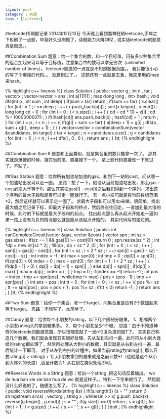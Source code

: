 ```yaml
---
layout: post
category : 刷题
tags : [leetcode]
---
```

#leetcode(1)刷题记录
2014年12月13日 
今天晚上看到翥神在刷leetcode,手痒之下也刷了一点题，毕竟好久没刷题了，读题能力大降ORZ..
说实话leetcode的题意真是飘逸。。

##Combination Sum
题意：给一个集合的数，和一个目标值，问有多少种集合里的组合加起来可以等于目标值，注意集合中的数可以拿无穷次（unlimited number of times）。
leetcode飘逸的一点就是不知道数据范围。。
我只能很小心的写了个爆搜的代码。。
没想到过了。。
这题还有一点就是去重，我这里用的map来hash。

{% highlight c++ linenos %}
class Solution {
public:
    vector<int> g ;
    int n , tar ;
    vector<int>x ;
    vector<vector<int> > ans ;
    int a[11111] ;
    map<long long , int> hash ;
    void dfs(int p , int sum , int deep) {
        if(sum > tar) return ;
        if(sum == tar) {
            x.clear() ;
            for (int i = 1 ; i <= deep ; i ++) x.push_back(a[i]) ;
            sort(x.begin() , x.end()) ;
            long long cd = 0 ;
            for (int i = 0 ; i < x.size() ; i ++ ) {
                cd = cd * 10 + x[i] ;
                cd %= 1000000007ll ;
            }
            if(!hash[cd])
				ans.push_back(x) ;
            hash[cd] = 1 ;
            return ;
        }
        for (int i = p ; i < n ; i ++ ){
            if(g[i] + sum <= tar) {
                a[deep + 1] = g[i] ;
                dfs(p , sum + g[i] , deep + 1) ;
            }
        }
    }
    vector<vector<int> > combinationSum(vector<int> &candidates, int target) {
        tar = target ;
        n = candidates.size() ;
        g = candidates ;
        for (int i = 0 ; i < n ; i ++) dfs(i , 0 , 0 ) ;
        return ans ;
    }
}tt;
{% endhighlight %}

##Combination Sum II
题意和上面类似，就是集合里的数只能拿一次了。
那其实就是爆搜的时候，搜完当前值，直接搜下一个。
拿上题代码直接改一下就过了。不贴了。

##Gas Station
题意：给你所有加油站加油的gas，和到下一站的cost，问从哪一个加油站出发可以走一圈。
思路：想了一下，假设从当前加油站出发，那么gas - cost必须大于等于0，那么其实把gas[i] - cost[i]之后我们得到一个序列，求出这个序列的最大子段和是否可以走一圈就行了。
有一点小技巧就是将当前数组范围*2，然后这样就可以表示走一圈了。
求最大子段和可以用dp来做，很简单，找出最大值之后记录下标，即最大子段和的终点，然后终点往回走，一直加到最大值的时候，此时的下标就是最大子段和的起点。
找出起点那么再从起点开始走一遍如果一路上没有为负的情况那么就是能从该起点开始的。
其实代码写的蛮烂的。

{% highlight c++ linenos %}
class Solution {
public:
    int canCompleteCircuit(vector<int> &gas, vector<int> &cost) {
        vector<int> spn ;
        int sz = gas.size() ;
        if(sz == 1 && gas[0] >= cost[0]) return 0 ;
        spn.resize(sz * 2) ;
        int *dp = new int[sz * 2] ;
        fill(dp , dp + sz * 2 ,0) ;
        for (int i = 0 ; i < sz ; i ++ ) spn[i] = gas[i] - cost[i] ;
        for (int i = sz ; i < 2 * sz ; i ++) spn[i] = gas[i - sz] - cost[i - sz] ;
        int index = -1 ;
        int max = spn[0] ;
        int tmp = 0 ;
        dp[0] = spn[0] ;
        if(spn[0] > 0) index = 0 ;
        max = spn[0] ;
        for (int i = 1 ; i < 2 * sz ; i ++ ) {
            if(dp[i - 1] > 0) {
                dp[i] = dp[i - 1] + spn[i] ;
            }
            else dp[i] = spn[i] ;
            if(dp[i] > max) {
                max = dp[i] ;
                index = i ;
            }
        }
        tmp = 0 ;
        if(index == -1) return -1 ;
        int pos = index ;
        tmp += spn[pos] ;
        while(tmp != max) {
            pos = (pos - 1) ;
            tmp += spn[pos] ;
        }
        int ans = pos ;
        int tt = 0 ;
        for (int i = 0 ; i < sz ; i ++ ){
            pos %= sz ;
            tt += spn[pos] ;
            pos = pos + 1 ;
            pos %= sz ;
            if(tt < 0) return -1 ;
        }
        return ans ;
    }
}tt;
{% endhighlight %}

##Two Sum
题意：给你一个集合，和一个target，问集合里是否有2个数加起来等于target。
思路：不想写了，太简单了。

##Candy
题意：给你每个小朋友的rating，以下几个限制分糖果。
1、相邻两个小朋友rating大的拿到糖果多。
2、每个小朋友至少1个糖。
思路：由于不知道神奇的leetcode的数据范围，所以很随意敲了一发n^2复杂度的就T了。
其实自己构造几个数据，我们就会发现其实很好处理，先从左到右扫一遍，此时将从小到大连续的rating都处理了，然后再处理从大到小的数据，其实就是从右到左扫一遍，最后统计一下即可。
对于从左到右扫的过程中，如果当前rating为rating[i] ,那么只要rating[i] > rating[i + 1] ,i小朋友拿到的糖果就是之前计数+1（也就是这个从小到大序列的长度）,否至计数为1.
从右到左类似处理即可。

##Reverse Words in a String
题意：给出一个string ,把这句话反着输出。
wo de hua ban xie
xie ban hua de wo
就是这样子。。特判一下空串就行了。
然后就没什么好说的了，随便怎么写了。
{% highlight c++ linenos %}
class Solution {
public:
    void reverseWords(string &s) {
        if(!s.length()) {s = "" ;return ;}
        stringstream sin(s) ;
        vector<string>g ;
        string x ;
        while(sin >> x) g.push_back(x) ;
        reverse(g.begin() , g.end()) ;
        s = "" ;
        if(g.size() == 0) return ;
        s = g[0] ;
        for (int i = 1 ; i < g.size() ; i ++) {
            s += ' ';
            s += g[i] ;
        }
    }
}doit ;
{% endhighlight %}